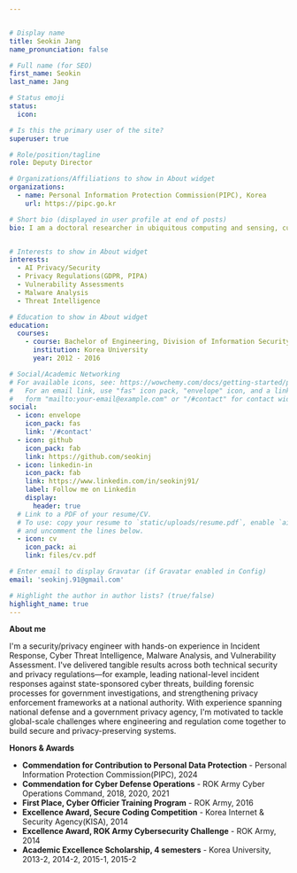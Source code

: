```yaml
---


# Display name
title: Seokin Jang
name_pronunciation: false

# Full name (for SEO)
first_name: Seokin
last_name: Jang

# Status emoji
status:
  icon:

# Is this the primary user of the site?
superuser: true

# Role/position/tagline
role: Deputy Director

# Organizations/Affiliations to show in About widget
organizations:
  - name: Personal Information Protection Commission(PIPC), Korea
    url: https://pipc.go.kr

# Short bio (displayed in user profile at end of posts)
bio: I am a doctoral researcher in ubiquitous computing and sensing, currently at the IIT Kharagpur (India).


# Interests to show in About widget
interests:
  - AI Privacy/Security
  - Privacy Regulations(GDPR, PIPA)
  - Vulnerability Assessments
  - Malware Analysis
  - Threat Intelligence

# Education to show in About widget
education:
  courses:
    - course: Bachelor of Engineering, Division of Information Security (GPA:4.04/4.5)
      institution: Korea University
      year: 2012 - 2016

# Social/Academic Networking
# For available icons, see: https://wowchemy.com/docs/getting-started/page-builder/#icons
#   For an email link, use "fas" icon pack, "envelope" icon, and a link in the
#   form "mailto:your-email@example.com" or "/#contact" for contact widget.
social:
  - icon: envelope
    icon_pack: fas
    link: '/#contact'
  - icon: github
    icon_pack: fab
    link: https://github.com/seokinj
  - icon: linkedin-in
    icon_pack: fab
    link: https://www.linkedin.com/in/seokinj91/
    label: Follow me on Linkedin
    display:
      header: true
  # Link to a PDF of your resume/CV.
  # To use: copy your resume to `static/uploads/resume.pdf`, enable `ai` icons in `params.yaml`,
  # and uncomment the lines below.
  - icon: cv
    icon_pack: ai
    link: files/cv.pdf

# Enter email to display Gravatar (if Gravatar enabled in Config)
email: 'seokinj.91@gmail.com'

# Highlight the author in author lists? (true/false)
highlight_name: true
---
```


**About me**

I'm a security/privacy engineer with hands-on experience in Incident Response, Cyber Threat Intelligence, Malware Analysis, and Vulnerability Assessment. I've delivered tangible results across both technical security and privacy regulations—for example, leading national-level incident responses against state-sponsored cyber threats, building forensic processes for government investigations, and strengthening privacy enforcement frameworks at a national authority. With experience spanning national defense and a government privacy agency, I'm motivated to tackle global-scale challenges where engineering and regulation come together to build secure and privacy-preserving systems.

**Honors & Awards**
* **Commendation for Contribution to Personal Data Protection** - Personal Information Protection Commission(PIPC), 2024
* **Commendation for Cyber Defense Operations** - ROK Army Cyber Operations Command, 2018, 2020, 2021
* **First Place, Cyber Officier Training Program** - ROK Army, 2016
* **Excellence Award, Secure Coding Competition** - Korea Internet & Security Agency(KISA), 2014
* **Excellence Award, ROK Army Cybersecurity Challenge** - ROK Army, 2014
* **Academic Excellence Scholarship, 4 semesters** - Korea University, 2013-2, 2014-2, 2015-1, 2015-2
